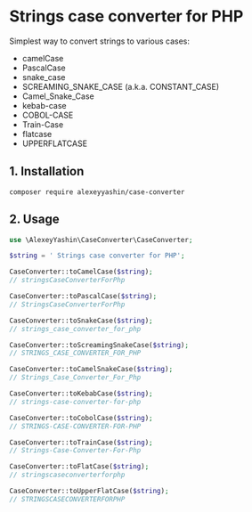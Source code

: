 # Strings case converter for PHP

Simplest way to convert strings to various cases:
* camelCase
* PascalCase
* snake_case
* SCREAMING_SNAKE_CASE (a.k.a. CONSTANT_CASE)
* Camel_Snake_Case
* kebab-case
* COBOL-CASE
* Train-Case
* flatcase
* UPPERFLATCASE

## 1. Installation

```shell
composer require alexeyyashin/case-converter
```

## 2. Usage

```php
use \AlexeyYashin\CaseConverter\CaseConverter;

$string = ' Strings case converter for PHP';

CaseConverter::toCamelCase($string);
// stringsCaseConverterForPhp

CaseConverter::toPascalCase($string);
// StringsCaseConverterForPhp

CaseConverter::toSnakeCase($string);
// strings_case_converter_for_php

CaseConverter::toScreamingSnakeCase($string);
// STRINGS_CASE_CONVERTER_FOR_PHP

CaseConverter::toCamelSnakeCase($string);
// Strings_Case_Converter_For_Php

CaseConverter::toKebabCase($string);
// strings-case-converter-for-php

CaseConverter::toCobolCase($string);
// STRINGS-CASE-CONVERTER-FOR-PHP

CaseConverter::toTrainCase($string);
// Strings-Case-Converter-For-Php

CaseConverter::toFlatCase($string);
// stringscaseconverterforphp

CaseConverter::toUpperFlatCase($string);
// STRINGSCASECONVERTERFORPHP
```
